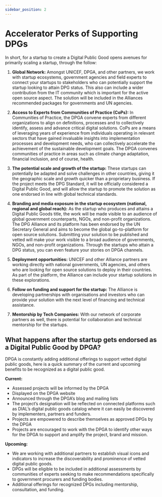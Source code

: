 ```yaml
---
sidebar_position: 2
---
```


# Accelerator Perks of Supporting DPGs

In short, for a startup to create a Digital Public Good opens avenues for primarily scaling a startup, through the follow:

1. **Global Network:** Amongst UNICEF, DPGA, and other partners, we work with startup ecosystems, government agencies and field experts to connect your startups to stakeholders who can potentially support the startup looking to attain DPG status.  This also can include a wider contribution from the IT community which is important for the active open source aspect. The solution will be included in the Alliances recommended packages for governments and UN agencies.  

2. **Access to Experts from Communities of Practice (CoPs):**  In Communities of Practice, the DPGA convene experts from different organizations to align on definitions, processes and to collectively identify, assess and advance critical digital solutions. CoPs are a means of leveraging years of experience from individuals operating in relevant sectors that have gained invaluable insights into implementation processes and development needs, who can collectively accelerate the achievement of the sustainable development goals. The DPGA convenes communities of practice in areas such as climate change adaptation, financial inclusion, and of course, health.

3. **The potential scale and growth of the startup:** These startups can potentially be adapted and solve challenges in other countries, giving it the geographic scale and growth quicker than a proprietary business. If the project meets the DPG Standard, it will be officially considered a Digital Public Good, and will allow the startup to promote the solution as one endorsed in line with global technical standards.  
4. **Branding and media exposure in the startup ecosystem (national, regional and global reach):** As the startup who produces and attains a Digital Public Goods title, the work will be made visible to an audience of global government counterparts, NGOs, and non-profit organizations.   The DPG Alliance and its platform has been endorsed by the UN Secretary General and aims to become the global go-to-platform for open source solutions. Submitting your solution to be published and vetted will make your work visible to a broad audience of governments, NGOs, and non-profit organizations.  Through the startups who attain a DPG status, you can even feature your stories on DPGA channels.
5. **Deployment opportunities:** UNICEF and other Alliance partners are working directly with national governments, UN agencies, and others who are looking for open source solutions to deploy in their countries. As part of the platform, the Alliance can include your startup solutions in these explorations.
6. **Follow on funding and support for the startup:** The Alliance is developing partnerships with organisations and investors who can provide your solution with the next level of financing and technical assistance.
7. **Mentorship by Tech Companies:** With our network of corporate partners as well, there is potential for collaboration and technical mentorship for the startups.

## What happens after the startup gets endorsed as a Digital Public Good by DPGA?
DPGA is constantly adding additional offerings to support vetted digital public goods, here is a quick summary of the current and upcoming benefits to be recognized as a digital public good.

**Current:**
* Assessed projects will be informed by the DPGA
* Displayed on the DPGA website 
* Announced through the DPGA’s blog and mailing lists
* The project’s designation will be reflected on connected platforms such as DIAL’s digital public goods catalog where it can easily be discovered by implementers, partners and funders. 
* Projects are empowered to describe themselves as approved DPGs by the DPGA 
* Projects are encouraged to work with the DPGA to identify other ways for the DPGA to support and amplify the project, brand and mission. 

**Upcoming:**
* We are working with additional partners to establish visual icons and indicators to increase the discoverability and prominence of vetted digital public goods. 
* DPGs will be eligible to be included in additional assessments by communities of experts seeking to make recommendations specifically to government procurers and funding bodies.
* Additional offerings for recognized DPGs including mentorship, consultation, and funding. 
